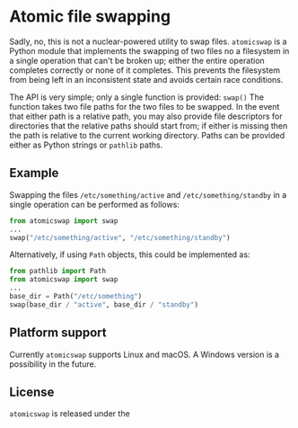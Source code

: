 # Atomic file swapping

Sadly, no, this is not a nuclear-powered utility to swap files. `atomicswap`
is a Python module that implements the swapping of two files no a filesystem
in a single operation that can't be broken up; either the entire operation
completes correctly or none of it completes. This prevents the filesystem
from being left in an inconsistent state and avoids certain race conditions.

The API is very simple; only a single function is provided: `swap()` The
function takes two file paths for the two files to be swapped. In the event
that either path is a relative path, you may also provide file descriptors
for directories that the relative paths should start from; if either is
missing then the path is relative to the current working directory. Paths
can be provided either as Python strings or `pathlib` paths.

## Example

Swapping the files `/etc/something/active` and `/etc/something/standby` in 
a single operation can be performed as follows:
```python
from atomicswap import swap
...
swap("/etc/something/active", "/etc/something/standby")
```
Alternatively, if using `Path` objects, this could be implemented as:
```python
from pathlib import Path
from atomicswap import swap
...
base_dir = Path("/etc/something")
swap(base_dir / "active", base_dir / "standby")
```

## Platform support

Currently `atomicswap` supports Linux and macOS. A Windows version is a
possibility in the future.

## License

`atomicswap` is released under the 